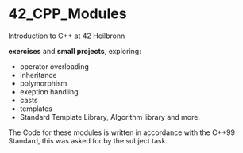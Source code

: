 # 42_CPP_Modules

Introduction to C++ at 42 Heilbronn

<b>exercises</b> and <b>small projects</b>, exploring:
* operator overloading
* inheritance
* polymorphism
* exeption handling
* casts
* templates
* Standard Template Library, Algorithm library and more.

The Code for these modules is written in accordance with the C++99 Standard, this was asked for by the subject task.
